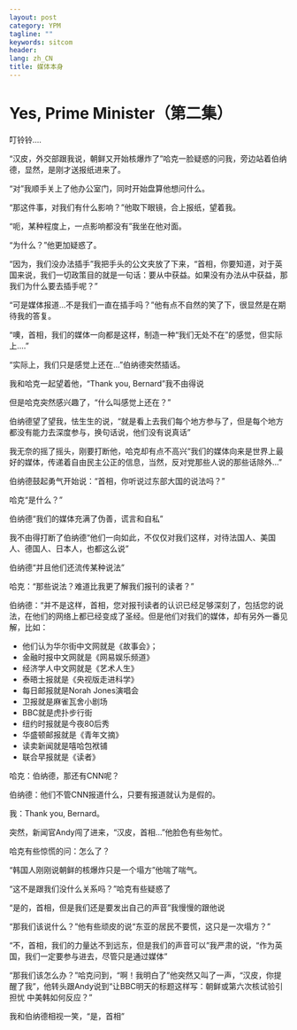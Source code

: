 ```yaml
---
layout: post
category: YPM 
tagline: ""
keywords: sitcom
header:
lang: zh_CN 
title: 媒体本身
---
```


# Yes, Prime Minister（第二集）

叮铃铃....

“汉皮，外交部跟我说，朝鲜又开始核爆炸了”哈克一脸疑惑的问我，旁边站着伯纳德，显然，是刚才送报纸进来了。

“对”我顺手关上了他办公室门，同时开始盘算他想问什么。

“那这件事，对我们有什么影响？”他取下眼镜，合上报纸，望着我。

“呃，某种程度上，一点影响都没有”我坐在他对面。

“为什么？”他更加疑惑了。

“因为，我们没办法插手”我把手头的公文夹放了下来，“首相，你要知道，对于英国来说，我们一切政策目的就是一句话：要从中获益。如果没有办法从中获益，那我们为什么要去插手呢？”

“可是媒体报道...不是我们一直在插手吗？”他有点不自然的笑了下，很显然是在期待我的答复。

“噢，首相，我们的媒体一向都是这样，制造一种“我们无处不在”的感觉，但实际上....”

“实际上，我们只是感觉上还在...”伯纳德突然插话。

我和哈克一起望着他，“Thank you, Bernard”我不由得说

但是哈克突然感兴趣了，“什么叫感觉上还在？”

伯纳德望了望我，怯生生的说，“就是看上去我们每个地方参与了，但是每个地方都没有能力去深度参与，换句话说，他们没有说真话”

我无奈的摇了摇头，刚要打断他，哈克却有点不高兴“我们的媒体向来是世界上最好的媒体，传递着自由民主公正的信息，当然，反对党那些人说的那些话除外...”

伯纳德鼓起勇气开始说：“首相，你听说过东部大国的说法吗？”

哈克“是什么？”

伯纳德“我们的媒体充满了伪善，谎言和自私”

我不由得打断了伯纳德“他们一向如此，不仅仅对我们这样，对待法国人、美国人、德国人、日本人，也都这么说”

伯纳德“并且他们还流传某种说法”

哈克：“那些说法？难道比我更了解我们报刊的读者？”

伯纳德：“并不是这样，首相，您对报刊读者的认识已经足够深刻了，包括您的说法，在他们的网络上都已经变成了圣经。但是他们对我们的媒体，却有另外一番见解，比如：

- 他们认为华尔街中文网就是《故事会》；
- 金融时报中文网就是《网易娱乐频道》
- 经济学人中文网就是《艺术人生》
- 泰晤士报就是《央视版走进科学》
- 每日邮报就是Norah Jones演唱会
- 卫报就是麻雀瓦舍小剧场
- BBC就是虎扑步行街
- 纽约时报就是今夜80后秀
- 华盛顿邮报就是《青年文摘》
- 读卖新闻就是嘻哈包袱铺
- 联合早报就是《读者》

哈克：伯纳德，那还有CNN呢？

伯纳德：他们不管CNN报道什么，只要有报道就认为是假的。

我：Thank you, Bernard。

突然，新闻官Andy闯了进来，“汉皮，首相...”他脸色有些匆忙。

哈克有些惊慌的问：怎么了？

“韩国人刚刚说朝鲜的核爆炸只是一个塌方”他喘了喘气。

“这不是跟我们没什么关系吗？”哈克有些疑惑了

“是的，首相，但是我们还是要发出自己的声音”我慢慢的跟他说

“那我们该说什么？”他有些顽皮的说“东亚的居民不要慌，这只是一次塌方？”

“不，首相，我们的力量达不到远东，但是我们的声音可以”我严肃的说，“作为英国，我们一定要参与进去，尽管只是通过媒体”

“那我们该怎么办？”哈克问到，“啊！我明白了”他突然又叫了一声，“汉皮，你提醒了我”，他转头跟Andy说到“让BBC明天的标题这样写：朝鲜或第六次核试验引担忧 中美韩如何反应？”

我和伯纳德相视一笑，“是，首相”

